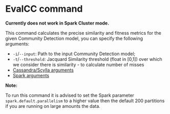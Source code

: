 # EvalCC command

__Currently does not work in Spark Cluster mode.__

This command calculates the precise similarity and fitness metrics for the given Community Detection model, you can specify the following arguments:

- `-i`/`--input`: Path to the input Community Detection model;
- `-t`/`--threshold`: Jacquard Similarity threshold (float in [0,1]) over which we consider there is similarity - to calculate number of misses
- [Cassandra/Scylla arguments](db.md)
- [Spark arguments](https://github.com/src-d/ml/blob/master/doc/spark.md)

__Note:__

To run this command it is advised to set the Spark parameter `spark.default.parallelism` to a
higher value then the default 200 partitions if you are running on large amounts the data.
